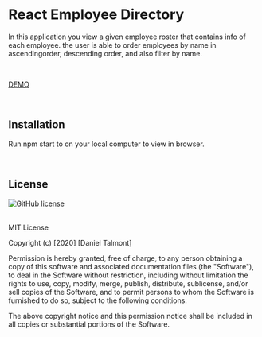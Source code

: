 
# React Employee Directory
In this application you view a given employee roster that contains info of each employee. the user is able to order employees by name in ascendingorder, descending order, and also filter by name. 

<br>

[DEMO](link)<br>

<br>


## Installation
Run npm start to on your local computer to view in browser.


<br>

## License

[![GitHub license](https://img.shields.io/github/license/Naereen/StrapDown.js.svg)](https://github.com/dantalmont)

<br>
MIT License

Copyright (c) [2020] [Daniel Talmont]

Permission is hereby granted, free of charge, to any person obtaining a copy
of this software and associated documentation files (the "Software"), to deal
in the Software without restriction, including without limitation the rights
to use, copy, modify, merge, publish, distribute, sublicense, and/or sell
copies of the Software, and to permit persons to whom the Software is
furnished to do so, subject to the following conditions:

The above copyright notice and this permission notice shall be included in all
copies or substantial portions of the Software.